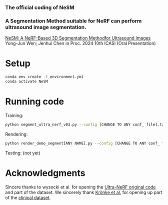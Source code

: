 ### The official coding of NeSM
### A Segmentation Method suitable for NeRF can perform ultrasound image segmentation.
[NeSM: A NeRF-Based 3D Segmentation Methodfor Ultrasound Images](https://ieeexplore.ieee.org/document/10547922)
Yong-Jun Wen; Jenhui Chen
in Proc. 2024 10th ICASI (Oral Presentation)

# Setup
```sh
conda env create -f environment.yml
conda activate NeSM
```
# Running code
Training:
```sh
python segment_ultra_nerf_v03.py --config [CHANGE TO ANY conf_ file].txt --expname test_generated --n_iters [>500000] --loss double_ssim --i_embed_gauss 0 --i_img 2000 --i_print 2000  --i_weights 2000 --ft_path /logs/[ANY MODEL NAME]
```
Rendering:
```sh
python render_demo_segment[ANY NAME].py --config [CHANGE TO ANY conf_ file].txt --ft_path /logs/[ANY MODEL NAME]
```
Testing:
(not yet)

# Acknowledgments
Sincere thanks to wysocki et al. for opening the [Ultra-NeRF original code](https://github.com/magdalena-wysocki/ultra-nerf/tree/main) and part of the dataset.
We sincerely thank [Krönke et al.](https://journals.plos.org/plosone/article?id=10.1371/journal.pone.0268550) for opening up part of the [clinical dataset](https://www.cs.cit.tum.de/camp/publications/segthy-dataset/).
